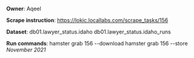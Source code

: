 **Owner**: Aqeel
 
**Scrape instruction**: https://lokic.locallabs.com/scrape_tasks/156

**Dataset**: db01.lawyer_status.idaho
             db01.lawyer_status.idaho_runs

**Run commands**:  hamster grab 156 --download
                   hamster grab 156 --store
_November 2021_
